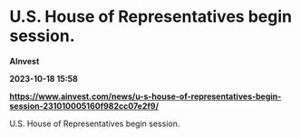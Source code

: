 # U.S. House of Representatives begin session.
**AInvest**

**2023-10-18 15:58**

**https://www.ainvest.com/news/u-s-house-of-representatives-begin-session-231010005160f982cc07e2f9/**

U.S. House of Representatives begin session.